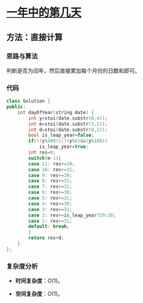 # [一年中的第几天](https://leetcode-cn.com/problems/day-of-the-year/)

## 方法：直接计算

### 思路与算法

判断是否为闰年，然后直接累加每个月份的日数和即可。

### 代码

```cpp
class Solution {
public:
    int dayOfYear(string date) {
        int y=stoi(date.substr(0,4));
        int m=stoi(date.substr(5,2));
        int d=stoi(date.substr(8,2));
        bool is_leap_year=false;
        if(!(y%400)||!(y%4)&&(y%100))
            is_leap_year=true;
        int res=0;
        switch(m-1){
        case 11: res+=30;
        case 10: res+=31;
        case 9: res+=30;
        case 8: res+=31;
        case 7: res+=31;
        case 6: res+=30;
        case 5: res+=31;
        case 4: res+=30;
        case 3: res+=31;
        case 2: res+=is_leap_year?29:28;
        case 1: res+=31;
        default: break;
        }
        return res+d;
    }
};
```

### 复杂度分析

- **时间复杂度**：$O(1)$。

- **空间复杂度**：$O(1)$。
